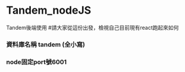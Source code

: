 # Tandem_nodeJS
Tandem後端使用 #請大家從這份出發，檢視自己目前現有react跑起來如何

### 資料庫名稱  tandem (全小寫)

### node固定port號6001

